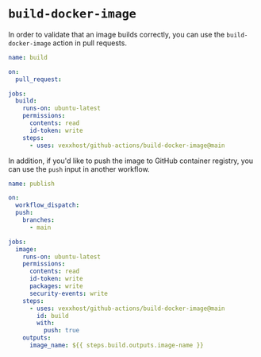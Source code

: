 # `build-docker-image`

In order to validate that an image builds correctly, you can use the `build-docker-image` action in pull requests.

```yaml
name: build

on:
  pull_request:

jobs:
  build:
    runs-on: ubuntu-latest
    permissions:
      contents: read
      id-token: write
    steps:
      - uses: vexxhost/github-actions/build-docker-image@main
```

In addition, if you'd like to push the image to GitHub container registry, you can use the `push` input in another workflow.

```yaml
name: publish

on:
  workflow_dispatch:
  push:
    branches:
      - main

jobs:
  image:
    runs-on: ubuntu-latest
    permissions:
      contents: read
      id-token: write
      packages: write
      security-events: write
    steps:
      - uses: vexxhost/github-actions/build-docker-image@main
        id: build
        with:
          push: true
    outputs:
      image_name: ${{ steps.build.outputs.image-name }}
```
